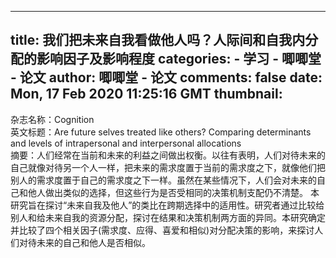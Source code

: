 
---
title: 我们把未来自我看做他人吗？人际间和自我内分配的影响因子及影响程度
categories: 
    - 学习
    - 唧唧堂 - 论文
author: 唧唧堂 - 论文
comments: false
date: Mon, 17 Feb 2020 11:25:16 GMT
thumbnail: 
---

<div>   
杂志名称：Cognition<br> 英文标题：Are future selves treated like others? Comparing determinants and levels of intrapersonal and interpersonal allocations<br> 摘要：人们经常在当前和未来的利益之间做出权衡。以往有表明，人们对待未来的自己就像对待另一个人一样，把未来的需求度置于当前的需求度之下，就像他们把别人的需求度置于自己的需求度之下一样。虽然在某些情况下，人们会对未来的自己和他人做出类似的选择，但这些行为是否受相同的决策机制支配仍不清楚。
本研究旨在探讨“未来自我及他人”的类比在跨期选择中的适用性。研究者通过比较给别人和给未来自我的资源分配，探讨在结果和决策机制两方面的异同。本研究确定并比较了四个相关因子(需求度、应得、喜爱和相似)对分配决策的影响，来探讨人们对待未来的自己和他人是否相似。  
</div>
            
